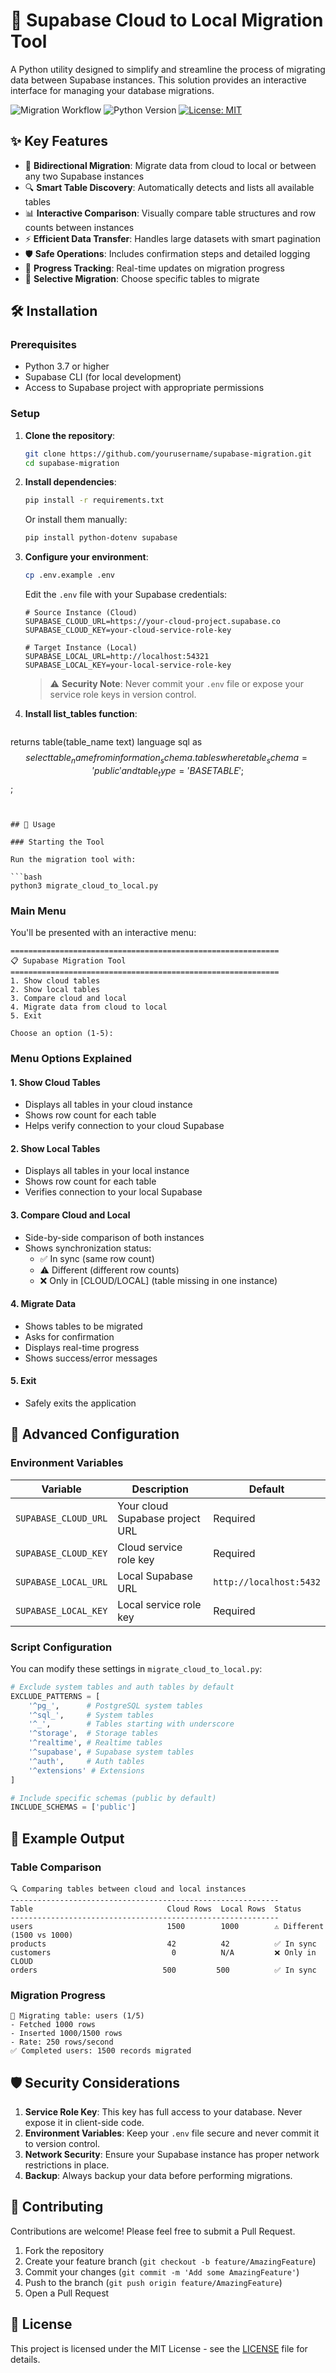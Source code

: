 # 🚀 Supabase Cloud to Local Migration Tool

A Python utility designed to simplify and streamline the process of migrating data between Supabase instances. This solution provides an interactive interface for managing your database migrations.

![Migration Workflow](https://img.shields.io/badge/Status-Production-brightgreen) ![Python Version](https://img.shields.io/badge/Python-3.7%2B-blue) [![License: MIT](https://img.shields.io/badge/License-MIT-yellow.svg)](https://opensource.org/licenses/MIT)

## ✨ Key Features

- 🔄 **Bidirectional Migration**: Migrate data from cloud to local or between any two Supabase instances
- 🔍 **Smart Table Discovery**: Automatically detects and lists all available tables
- 📊 **Interactive Comparison**: Visually compare table structures and row counts between instances
- ⚡ **Efficient Data Transfer**: Handles large datasets with smart pagination
- 🛡️ **Safe Operations**: Includes confirmation steps and detailed logging
- 🔄 **Progress Tracking**: Real-time updates on migration progress
- 🎯 **Selective Migration**: Choose specific tables to migrate

## 🛠 Installation

### Prerequisites

- Python 3.7 or higher
- Supabase CLI (for local development)
- Access to Supabase project with appropriate permissions

### Setup

1. **Clone the repository**:
   ```bash
   git clone https://github.com/yourusername/supabase-migration.git
   cd supabase-migration
   ```

2. **Install dependencies**:
   ```bash
   pip install -r requirements.txt
   ```
   
   Or install them manually:
   ```bash
   pip install python-dotenv supabase
   ```

3. **Configure your environment**:
   ```bash
   cp .env.example .env
   ```
   
   Edit the `.env` file with your Supabase credentials:
   ```env
   # Source Instance (Cloud)
   SUPABASE_CLOUD_URL=https://your-cloud-project.supabase.co
   SUPABASE_CLOUD_KEY=your-cloud-service-role-key

   # Target Instance (Local)
   SUPABASE_LOCAL_URL=http://localhost:54321
   SUPABASE_LOCAL_KEY=your-local-service-role-key
   ```
   
   > ⚠️ **Security Note**: Never commit your `.env` file or expose your service role keys in version control.

4. **Install list_tables function**:
   ```create or replace function list_tables()
returns table(table_name text)
language sql
as $$
  select table_name from information_schema.tables
  where table_schema = 'public' and table_type = 'BASE TABLE';
$$;
   ```


## 🚀 Usage

### Starting the Tool

Run the migration tool with:

```bash
python3 migrate_cloud_to_local.py
```

### Main Menu

You'll be presented with an interactive menu:

```
============================================================
📋 Supabase Migration Tool
============================================================
1. Show cloud tables
2. Show local tables
3. Compare cloud and local
4. Migrate data from cloud to local
5. Exit

Choose an option (1-5): 
```

### Menu Options Explained

#### 1. Show Cloud Tables
- Displays all tables in your cloud instance
- Shows row count for each table
- Helps verify connection to your cloud Supabase

#### 2. Show Local Tables
- Displays all tables in your local instance
- Shows row count for each table
- Verifies connection to your local Supabase

#### 3. Compare Cloud and Local
- Side-by-side comparison of both instances
- Shows synchronization status:
  - ✅ In sync (same row count)
  - ⚠️ Different (different row counts)
  - ❌ Only in [CLOUD/LOCAL] (table missing in one instance)

#### 4. Migrate Data
- Shows tables to be migrated
- Asks for confirmation
- Displays real-time progress
- Shows success/error messages

#### 5. Exit
- Safely exits the application

## 🔧 Advanced Configuration

### Environment Variables

| Variable | Description | Default |
|----------|-------------|---------|
| `SUPABASE_CLOUD_URL` | Your cloud Supabase project URL | Required |
| `SUPABASE_CLOUD_KEY` | Cloud service role key | Required |
| `SUPABASE_LOCAL_URL` | Local Supabase URL | `http://localhost:5432` |
| `SUPABASE_LOCAL_KEY` | Local service role key | Required |

### Script Configuration

You can modify these settings in `migrate_cloud_to_local.py`:

```python
# Exclude system tables and auth tables by default
EXCLUDE_PATTERNS = [
    '^pg_',      # PostgreSQL system tables
    '^sql_',     # System tables
    '^_',        # Tables starting with underscore
    '^storage',  # Storage tables
    '^realtime', # Realtime tables
    '^supabase', # Supabase system tables
    '^auth',     # Auth tables
    '^extensions' # Extensions
]

# Include specific schemas (public by default)
INCLUDE_SCHEMAS = ['public']
```

## 📝 Example Output

### Table Comparison
```
🔍 Comparing tables between cloud and local instances
------------------------------------------------------------
Table                              Cloud Rows  Local Rows  Status
------------------------------------------------------------
users                              1500        1000        ⚠️ Different (1500 vs 1000)
products                           42          42          ✅ In sync
customers                           0          N/A         ❌ Only in CLOUD
orders                            500         500          ✅ In sync
```

### Migration Progress
```
🔄 Migrating table: users (1/5)
- Fetched 1000 rows
- Inserted 1000/1500 rows
- Rate: 250 rows/second
✅ Completed users: 1500 records migrated
```

## 🛡️ Security Considerations

1. **Service Role Key**: This key has full access to your database. Never expose it in client-side code.
2. **Environment Variables**: Keep your `.env` file secure and never commit it to version control.
3. **Network Security**: Ensure your Supabase instance has proper network restrictions in place.
4. **Backup**: Always backup your data before performing migrations.

## 🤝 Contributing

Contributions are welcome! Please feel free to submit a Pull Request.

1. Fork the repository
2. Create your feature branch (`git checkout -b feature/AmazingFeature`)
3. Commit your changes (`git commit -m 'Add some AmazingFeature'`)
4. Push to the branch (`git push origin feature/AmazingFeature`)
5. Open a Pull Request

## 📄 License

This project is licensed under the MIT License - see the [LICENSE](LICENSE) file for details.
